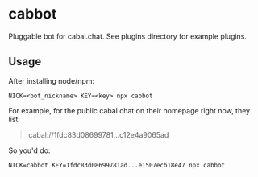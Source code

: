 # cabbot

Pluggable bot for cabal.chat. See plugins directory for example plugins.

## Usage

After installing node/npm:
```shell
NICK=<bot_nickname> KEY=<key> npx cabbot
```

For example, for the public cabal chat on their homepage right now, they list:
> cabal://1fdc83d08699781...c12e4a9065ad

So you'd do:
```shell
NICK=cabbot KEY=1fdc83d08699781ad...e1507ecb18e47 npx cabbot
```
